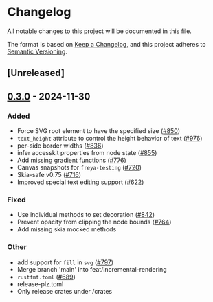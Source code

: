 # Changelog

All notable changes to this project will be documented in this file.

The format is based on [Keep a Changelog](https://keepachangelog.com/en/1.0.0/),
and this project adheres to [Semantic Versioning](https://semver.org/spec/v2.0.0.html).

## [Unreleased]

## [0.3.0](https://github.com/RobertasJ/freya/compare/freya-engine-v0.2.2...freya-engine-v0.3.0) - 2024-11-30

### Added

- Force SVG root element to have the specified size ([#850](https://github.com/RobertasJ/freya/pull/850))
- `text_height` attribute to control the height behavior of text ([#976](https://github.com/RobertasJ/freya/pull/976))
- per-side border widths ([#836](https://github.com/RobertasJ/freya/pull/836))
- infer accesskit properties from node state ([#855](https://github.com/RobertasJ/freya/pull/855))
- Add missing gradient functions ([#776](https://github.com/RobertasJ/freya/pull/776))
- Canvas snapshots for `freya-testing` ([#720](https://github.com/RobertasJ/freya/pull/720))
- Skia-safe v0.75 ([#716](https://github.com/RobertasJ/freya/pull/716))
- Improved special text editing support ([#622](https://github.com/RobertasJ/freya/pull/622))

### Fixed

- Use individual methods to set decoration ([#842](https://github.com/RobertasJ/freya/pull/842))
- Prevent opacity from clipping the node bounds ([#764](https://github.com/RobertasJ/freya/pull/764))
- Add missing skia mocked methods

### Other

- add support for `fill` in `svg` ([#797](https://github.com/RobertasJ/freya/pull/797))
- Merge branch 'main' into feat/incremental-rendering
- `rustfmt.toml` ([#689](https://github.com/RobertasJ/freya/pull/689))
- release-plz.toml
- Only release crates under /crates
